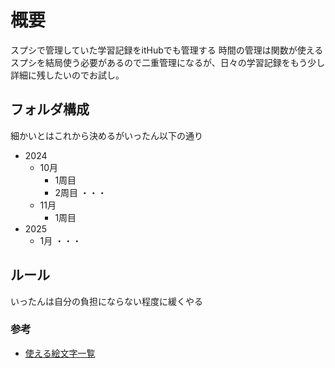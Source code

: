 
# 概要
スプシで管理していた学習記録をitHubでも管理する
時間の管理は関数が使えるスプシを結局使う必要があるので二重管理になるが、日々の学習記録をもう少し詳細に残したいのでお試し。

## フォルダ構成
細かいとはこれから決めるがいったん以下の通り
- 2024
    - 10月
        - 1周目
        - 2周目
        ・・・
    - 11月
        - 1周目
- 2025
    - 1月
    ・・・
    
## ルール
いったんは自分の負担にならない程度に緩くやる

### 参考
- [使える絵文字一覧](https://www.webfx.com/tools/emoji-cheat-sheet/)